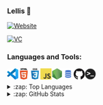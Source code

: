 ### Lellis 👋

[![Website](https://img.shields.io/website?label=lellis.xyz&style=for-the-badge&url=https%3A%2F%2Flellis.xyz)](https://lellis.xyz)

[![VC](https://shields-io-visitor-counter.herokuapp.com/badge?page=LellisV2.LellisV2&label=VISITIORS&labelColor=000000&logo=GitHub&logoColor=FFFFFF&color=5865F2&style=for-the-badge)](#)

### Languages and Tools:

<img align="left" alt="Visual Studio Code" width="26px" src="https://raw.githubusercontent.com/github/explore/80688e429a7d4ef2fca1e82350fe8e3517d3494d/topics/visual-studio-code/visual-studio-code.png" />
<img align="left" alt="HTML5" width="26px" src="https://raw.githubusercontent.com/github/explore/80688e429a7d4ef2fca1e82350fe8e3517d3494d/topics/html/html.png" />
<img align="left" alt="CSS3" width="26px" src="https://raw.githubusercontent.com/github/explore/80688e429a7d4ef2fca1e82350fe8e3517d3494d/topics/css/css.png" />
<img align="left" alt="JavaScript" width="26px" src="https://raw.githubusercontent.com/github/explore/80688e429a7d4ef2fca1e82350fe8e3517d3494d/topics/javascript/javascript.png" />
<img align="left" alt="Node.js" width="26px" src="https://raw.githubusercontent.com/github/explore/80688e429a7d4ef2fca1e82350fe8e3517d3494d/topics/nodejs/nodejs.png" />
<img align="left" alt="SQL" width="26px" src="https://raw.githubusercontent.com/github/explore/80688e429a7d4ef2fca1e82350fe8e3517d3494d/topics/sql/sql.png" />
<img align="left" alt="GitHub" width="26px" src="https://raw.githubusercontent.com/github/explore/78df643247d429f6cc873026c0622819ad797942/topics/github/github.png" />
<img align="left" alt="Terminal" width="26px" src="https://raw.githubusercontent.com/github/explore/80688e429a7d4ef2fca1e82350fe8e3517d3494d/topics/terminal/terminal.png" />

<br />
<br />

<details>
  <summary>:zap: Top Languages</summary>
  
<!--START_SECTION:activity-->
[![Top Langs](https://github-readme-stats.vercel.app/api/top-langs/?username=LellisV2&layout=compact&theme=tokyonight)](https://lellis.xyz)
<!--END_SECTION:activity-->

</details>

<details>
  <summary>:zap: GitHub Stats</summary>

  <img align="left" alt="LellisV2 Github Stats" src="https://github-readme-stats.vercel.app/api?username=LellisV2&show_icons=true&theme=tokyonight" />

</details>


